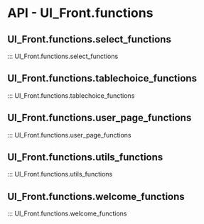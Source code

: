 # API - UI_Front.functions

## UI_Front.functions.select_functions

::: UI_Front.functions.select_functions


## UI_Front.functions.tablechoice_functions

::: UI_Front.functions.tablechoice_functions


## UI_Front.functions.user_page_functions

::: UI_Front.functions.user_page_functions


## UI_Front.functions.utils_functions

::: UI_Front.functions.utils_functions


## UI_Front.functions.welcome_functions

::: UI_Front.functions.welcome_functions
